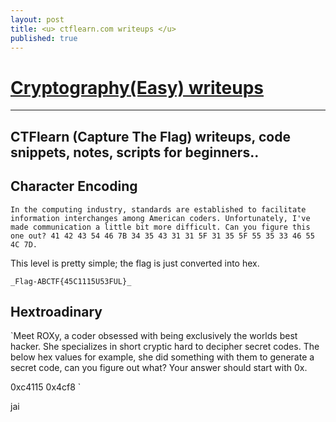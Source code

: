 ```yaml
---
layout: post
title: <u> ctflearn.com writeups </u>
published: true
---
```


#  <u>Cryptography(Easy) writeups</u>
---
CTFlearn (Capture The Flag) writeups, code snippets, notes, scripts for beginners..
---

## Character Encoding
`In the computing industry, standards are established to facilitate information interchanges among American coders. Unfortunately, I've made communication a little bit more difficult. Can you figure this one out? 41 42 43 54 46 7B 34 35 43 31 31 5F 31 35 5F 55 35 33 46 55 4C 7D.`

This level is pretty simple; the flag is just converted into hex.

``` _Flag-ABCTF{45C1115U53FUL}_ ```
## Hextroadinary
`Meet ROXy, a coder obsessed with being exclusively the worlds best hacker. She specializes in short cryptic hard to decipher secret codes. The below hex values for example, she did something with them to generate a secret code, can you figure out what? Your answer should start with 0x.

0xc4115 0x4cf8 `

jai
